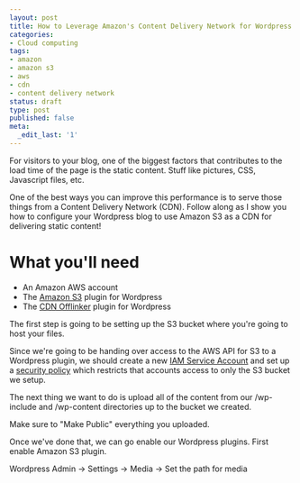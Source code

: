 ```yaml
---
layout: post
title: How to Leverage Amazon's Content Delivery Network for Wordpress
categories:
- Cloud computing
tags:
- amazon
- amazon s3
- aws
- cdn
- content delivery network
status: draft
type: post
published: false
meta:
  _edit_last: '1'
---
```

For visitors to your blog, one of the biggest factors that contributes to the load time of the page is the static content.  Stuff like pictures, CSS, Javascript files, etc.

One of the best ways you can improve this performance is to serve those things from a Content Delivery Network (CDN).  Follow along as I show you how to configure your Wordpress blog to use Amazon S3 as a CDN for delivering static content!

<!--more-->

<h1>What you'll need</h1>
<ul>
	<li>An Amazon AWS account</li>
	<li>The <a href="http://wordpress.org/extend/plugins/tantan-s3/">Amazon S3</a> plugin for Wordpress</li>
	<li>The <a href="http://wordpress.org/extend/plugins/ossdl-cdn-off-linker/">CDN Offlinker</a> plugin for Wordpress</li>
</ul>

The first step is going to be setting up the S3 bucket where you're going to host your files.

Since we're going to be handing over access to the AWS API for S3 to a Wordpress plugin, we should create a new <a href="http://www.nslms.com/2011/03/28/create-aws-service-accounts-with-iam/">IAM Service Account</a> and set up a <a href="http://www.nslms.com/2011/06/27/policy-for-an-s3-only-amazon-iam-user/">security policy</a> which restricts that accounts access to only the S3 bucket we setup.

The next thing we want to do is upload all of the content from our /wp-include and /wp-content directories up to the bucket we created.

Make sure to "Make Public" everything you uploaded.

Once we've done that, we can go enable our Wordpress plugins.  First enable Amazon S3 plugin.

Wordpress Admin -> Settings -> Media -> Set the path for media
